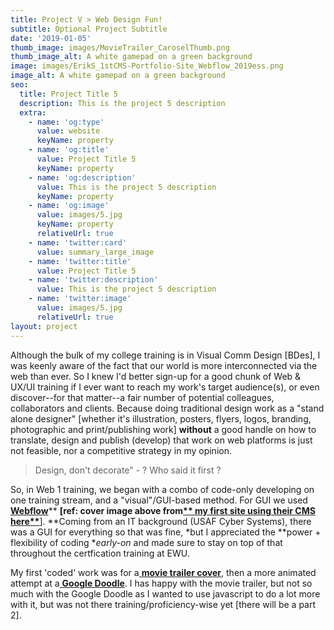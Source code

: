 ```yaml
---
title: Project V > Web Design Fun!
subtitle: Optional Project Subtitle
date: '2019-01-05'
thumb_image: images/MovieTrailer_CaroselThumb.png
thumb_image_alt: A white gamepad on a green background
image: images/ErikS_1stCMS-Portfolio-Site_Webflow_2019ess.png
image_alt: A white gamepad on a green background
seo:
  title: Project Title 5
  description: This is the project 5 description
  extra:
    - name: 'og:type'
      value: website
      keyName: property
    - name: 'og:title'
      value: Project Title 5
      keyName: property
    - name: 'og:description'
      value: This is the project 5 description
      keyName: property
    - name: 'og:image'
      value: images/5.jpg
      keyName: property
      relativeUrl: true
    - name: 'twitter:card'
      value: summary_large_image
    - name: 'twitter:title'
      value: Project Title 5
    - name: 'twitter:description'
      value: This is the project 5 description
    - name: 'twitter:image'
      value: images/5.jpg
      relativeUrl: true
layout: project
---
```

Although the bulk of my college training is in Visual Comm Design \[BDes], I was keenly aware of the fact that our world is more interconnected via the web than ever. So I knew I'd better sign-up for a good chunk of Web & UX/UI training if I ever want to reach my work's target audience(s), or even discover--for that matter--a fair number of potential colleagues, collaborators and clients. Because doing traditional design work as a "stand alone designer" \[whether it's illustration, posters, flyers, logos, branding, photographic and print/publishing work] **without** a good handle on how to translate, design and publish (develop) that work on web platforms is just not feasible, nor a competitive strategy in my opinion.

> Design, don't decorate" - ? Who said it first ?

So, in Web 1 training, we began with a combo of code-only developing on one training stream, and a "visual"/GUI-based method. For GUI we used[ **Webflow**](https://webflow.com/)** **\[ref: cover image above from[** my first site using their CMS here**](https://analogsmith-xyz-dffb39.webflow.io/)**]. **Coming from an IT background (USAF Cyber Systems), there was a GUI for everything so that was fine, \*but I appreciated the \*\*power + flexibility of coding \**early-on* and made sure to stay on top of that throughout the certfication training at EWU.

My first 'coded' work was for a[ **movie trailer cover**](https://erik1968.github.io/movie-trailer/), then a more animated attempt at a[ **Google Doodle**](https://erik1968.github.io/google-doodle/). I has happy with the movie trailer, but not so much with the Google Doodle as I wanted to use javascript to do a lot more with it, but was not there training/proficiency-wise yet \[there will be a part 2].
